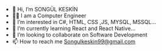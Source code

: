 - 👋 Hi, I’m SONGÜL KESKİN
- 👨‍💻 I am a Computer Engineer
- 👀 I’m interested in C#, HTML, CSS ,JS,  MYSQL, MSSQL...
- 🌱 I’m currently learning  React and React Native...
- 💞️ I’m looking to collaborate on Software Development
- 📫 How to reach me Songulkeskin99@gmail.com

<!---
songulkskn/songulkskn is a ✨ special ✨ repository because its `README.md` (this file) appears on your GitHub profile.
You can click the Preview link to take a look at your changes.
--->
